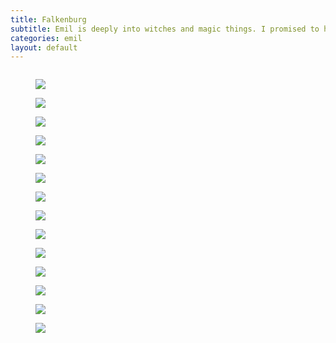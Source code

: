 ```yaml
---
title: Falkenburg
subtitle: Emil is deeply into witches and magic things. I promised to him, we would visit an old "witches castle," in our case Falkenburg, near Berlebeck. We had a wonderful time on that Sunday morning.
categories: emil
layout: default
---
```


<div class="md:breakout">

<figure class="mry-4">
<img src="/i/IMG_0809.jpg" alt="">
</figure>

<figure class="mry-4">
<img src="/i/IMG_0812.jpg"/>
</figure>

<figure class="mry-4">
<img src="/i/IMG_0816.jpg"/>
</figure>

<div class="x-12 mrx-auto mxw-lg">
<figure class="lg:xx-6">
<img src="/i/IMG_0821.jpg"/>
</figure>
<figure class="lg:xx-6">
<img src="/i/IMG_0832.jpg"/>
</figure>
</div>


<div class="x-12 mrx-auto">
<figure class="lg:xx-6">
<img src="/i/IMG_0845.jpg"/>
</figure>
<figure class="lg:xx-6">
<img src="/i/IMG_0846.jpg"/>
</figure>
</div>


<figure class="mry-4">
<img src="/i/IMG_0856.jpg"/>
</figure>

<div class="x-12 mrx-auto">
<figure class="lg:xx-6">
<img src="/i/IMG_0848.jpg"/>
</figure>
<figure class="lg:xx-6">
<img src="/i/IMG_0861.jpg"/>
</figure>
</div>


<div class="x-12 mrx-auto">
<figure class="lg:xx-6">
<img src="/i/IMG_0869.jpg"/>
</figure>
<figure class="lg:xx-6">
<img src="/i/IMG_0871.jpg"/>
</figure>
</div>


<div class="x-12 mrx-auto">
<figure class="lg:xx-6">
<img src="/i/IMG_0878.jpg"/>
</figure>

<figure class="lg:xx-6">
<img src="/i/IMG_0879.jpg"/>
</figure>
</div>


<figure class="mry-4">
<img src="/i/IMG_0883.jpg"/>
</figure>


</div>
